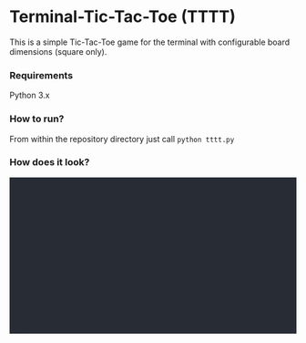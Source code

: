 # Terminal-Tic-Tac-Toe (TTTT)
This is a simple Tic-Tac-Toe game for the terminal with configurable board dimensions (square only).

### Requirements
Python 3.x

### How to run?

From within the repository directory just call
`python tttt.py`

### How does it look?
![](tttt.gif)
